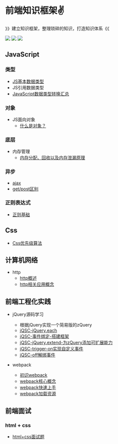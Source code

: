 # 前端知识框架:v:

》》建立知识框架，整理琐碎的知识，打造知识体系《《

[![](https://img.shields.io/badge/Note-JavaScript-important)](点击跳转的链接)	[![](https://img.shields.io/badge/Note-Css-blue)](点击跳转的链接) 	![](https://img.shields.io/badge/Note-计算机网络-blueviolet)



## JavaScript



### 类型

- [JS基本数据类型](https://github.com/ZHHHH9980/ZH-FEnote/blob/master/JavaScript/类型/JavaScript基本数据类型.md)
- JS引用数据类型
- [JavaScript数据类型转换汇总](https://github.com/ZHHHH9980/ZH-FEnote/blob/master/JavaScript/类型/JavaScript数据类型转换汇总.md)

### 对象

- JS面向对象
  - [什么是对象？](./JavaScript/对象/JS中的对象是什么？.md)



### 底层

- 内存管理
  - [内存分配、回收以及内存泄漏原理](./JavaScript/底层/内存管理与内存泄漏原理.md)



### 异步

- [ajax](./JavaScript/异步/AJAX.md)
- [get/post区别](./JavaScript/异步/get和post的区别.md)

### 正则表达式

- [正则基础](./JavaScript/正则表达式/正则基础.md)





## Css

- [Css优先级算法](./Css/css优先级算法.md)



## 计算机网络

- http
  - [http概述](https://github.com/ZHHHH9980/ZH-FEnote/blob/master/计算机网络/http/http概述.md)
  - [http相关应用概念](https://github.com/ZHHHH9980/ZH-FEnote/blob/master/计算机网络/http/http相关应用概念.md)



## 前端工程化实践

- jQuery源码学习
  
  - 根据jQuery实现一个简易版的zQuery
  - [jQSC-jQuery.each](./前端工程实践/jQuery源码学习/jQSC-jQuery.each.md)
  - [jQSC-事件绑定-搭建框架](./前端工程实践/jQuery源码学习/jQSC-事件绑定-搭建框架.md)
  - [jQSC-jQuery.extend-为zQuery添加可扩展能力](./前端工程实践/jQuery源码学习/jQSC-jQuery.extend.md)
  - [jQSC-trigger-on实现自定义事件](./前端工程实践/jQuery源码学习/jQSC-自定义事件.md)
  - [jQSC-off解绑事件](./前端工程实践/jQuery源码学习/jQSC-解绑事件.md)



- webpack
  - [初识webpack](./前端工程实践/webpack/初识webpack.md)
  - [webpack核心概念](./前端工程实践/webpack/webpack核心概念.md)
  - [webpack快速上手](./前端工程实践/webpack/webpack快速上手.md)
  - [webpack加载资源](./前端工程实践/webpack/webpack加载资源.md)

## 前端面试

### html + css

- [html+css面试题](./前端面试/html+css面试题.md)





